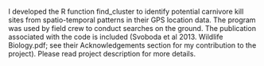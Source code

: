 I developed the R function find_cluster to identify potential carnivore kill sites from spatio-temporal patterns in their GPS location data. The program was used by field crew to conduct searches on the ground. The publication associated with the code is included (Svoboda et al 2013. Wildlife Biology.pdf; see their Acknowledgements section for my contribution to the project). Please read project description for more details.
